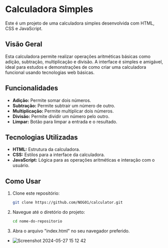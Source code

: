 # Calculadora Simples

Este é um projeto de uma calculadora simples desenvolvida com HTML, CSS e JavaScript.

## Visão Geral

Esta calculadora permite realizar operações aritméticas básicas como adição, subtração, multiplicação e divisão. A interface é simples e amigável, ideal para estudos e demonstrações de como criar uma calculadora funcional usando tecnologias web básicas.

## Funcionalidades

- **Adição:** Permite somar dois números.
- **Subtração:** Permite subtrair um número de outro.
- **Multiplicação:** Permite multiplicar dois números.
- **Divisão:** Permite dividir um número pelo outro.
- **Limpar:** Botão para limpar a entrada e o resultado.

## Tecnologias Utilizadas

- **HTML:** Estrutura da calculadora.
- **CSS:** Estilos para a interface da calculadora.
- **JavaScript:** Lógica para as operações aritméticas e interação com o usuário.

## Como Usar

1. Clone este repositório:
   ```sh
   git clone https://github.com/NOG01/calculator.git

2. Navegue até o diretório do projeto:
   ```sh
   cd nome-do-repositorio

3. Abra o arquivo "index.html" no seu navegador preferido.

- ![Screenshot 2024-05-27 15 12 42](https://github.com/NOG01/calculator/assets/86392886/ca86e1d7-c7dd-4754-b740-d0c9137e4053)
